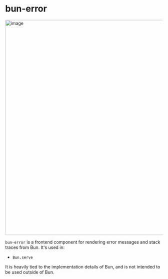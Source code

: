 # bun-error

<img width="687" alt="image" src="https://user-images.githubusercontent.com/709451/162382958-23614e8f-239c-4ba6-be75-b76ceef8227c.png">

`bun-error` is a frontend component for rendering error messages and stack traces from Bun. It's used in:

- `Bun.serve`

It is heavily tied to the implementation details of Bun, and is not intended to be used outside of Bun.
